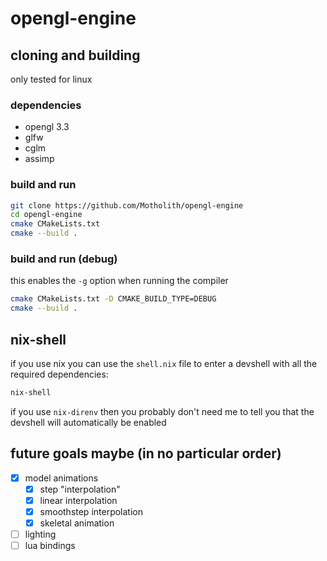 # opengl-engine
## cloning and building
only tested for linux
### dependencies
- opengl 3.3
- glfw
- cglm
- assimp
### build and run
```bash
git clone https://github.com/Motholith/opengl-engine
cd opengl-engine
cmake CMakeLists.txt
cmake --build .
```
### build and run (debug)
this enables the `-g` option when running the compiler
```bash
cmake CMakeLists.txt -D CMAKE_BUILD_TYPE=DEBUG
cmake --build .
```
## nix-shell
if you use nix you can use the `shell.nix` file to enter a devshell with all the required dependencies:
```bash
nix-shell
```
if you use `nix-direnv` then you probably don't need me to tell you that the devshell will automatically be enabled
## future goals maybe (in no particular order)
- [X] model animations
    - [X] step "interpolation"
    - [X] linear interpolation
    - [X] smoothstep interpolation
    - [X] skeletal animation
- [ ] lighting
- [ ] lua bindings
